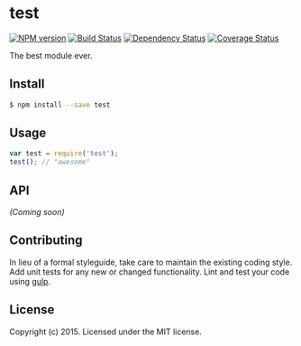 # test 
[![NPM version][npm-image]][npm-url] [![Build Status][travis-image]][travis-url] [![Dependency Status][daviddm-url]][daviddm-image] [![Coverage Status][coveralls-image]][coveralls-url]

The best module ever.


## Install

```bash
$ npm install --save test
```


## Usage

```javascript
var test = require('test');
test(); // "awesome"
```

## API

_(Coming soon)_


## Contributing

In lieu of a formal styleguide, take care to maintain the existing coding style. Add unit tests for any new or changed functionality. Lint and test your code using [gulp](http://gulpjs.com/).


## License

Copyright (c) 2015. Licensed under the MIT license.



[npm-url]: https://npmjs.org/package/test
[npm-image]: https://badge.fury.io/js/test.svg
[travis-url]: https://travis-ci.org/user/test
[travis-image]: https://travis-ci.org/user/test.svg?branch=master
[daviddm-url]: https://david-dm.org/user/test.svg?theme=shields.io
[daviddm-image]: https://david-dm.org/user/test
[coveralls-url]: https://coveralls.io/r/user/test
[coveralls-image]: https://coveralls.io/repos/user/test/badge.png
